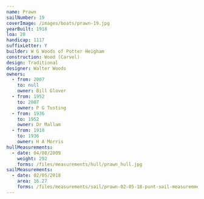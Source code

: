 ```yaml
---
name: Prawn
sailNumber: 19
coverImage: /images/boats/prawn-19.jpg
yearBuilt: 1918
loa: 20
handicap: 1117
suffixLetter: Y
builder: W G Woods of Potter Heigham
construction: Wood (Carvel)
design: Traditional
designer: Walter Woods
owners:
  - from: 2007
    to: null
    owner: Bill Glover
  - from: 1952
    to: 2007
    owner: P G Tusting
  - from: 1936
    to: 1952
    owner: Dr Mallam
  - from: 1918
    to: 1936
    owner: H A Morris
hullMeasurements:
  - date: 04/08/2009
    weight: 292
    forms: /files/measurements/hull/prawn_hull.jpg
sailMeasurements:
  - date: 02/05/2018
    area: 16.27
    forms: /files/measurements/sail/prawn-02-05-18-punt-sail-measuremment-spreadsheet-03.xlsx
---
```

